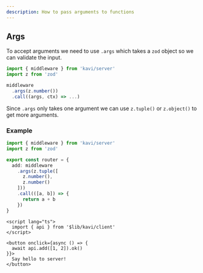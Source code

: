 ```yaml
---
description: How to pass arguments to functions
---
```


## Args
To accept arguments we need to use `.args` which takes a `zod` object so we can validate the input.
```ts
import { middleware } from 'kavi/server'
import z from 'zod'

middleware
  .args(z.number())
  .call((args, ctx) => ...)
```
Since `.args` only takes one argument we can use `z.tuple()` or `z.object()` to get more arguments. 

### Example
```ts file=server.ts
import { middleware } from 'kavi/server'
import z from 'zod'

export const router = {
  add: middleware
    .args(z.tuple([
      z.number(),
      z.number()
    ]))
    .call(([a, b]) => {
      return a + b
    })
}
```
```svelte file=+page.svelte
<script lang="ts">
  import { api } from '$lib/kavi/client'
</script>

<button onclick={async () => {
  await api.add([1, 2]).ok()
}}>
  Say hello to server!
</button>
```

